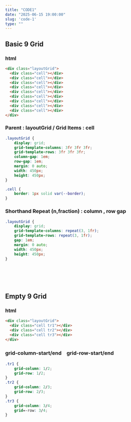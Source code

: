 ```yaml
---
title: "CODE1"
date: "2025-06-15 19:00:00"
slug: 'code-1'
type: ""
---
```


<section class="widthFull"><!-- sam.1 -->

# Basic 9 Grid

<div class="samplelayoutGrid">
  <div class="cell"></div>
  <div class="cell"></div>
  <div class="cell"></div>
  <div class="cell"></div>
  <div class="cell"></div>
  <div class="cell"></div>
  <div class="cell"></div>
  <div class="cell"></div>
  <div class="cell"></div>
</div>

</section>


<section><!-- src -->

### html

```html
<div class="layoutGrid">
  <div class="cell"></div>
  <div class="cell"></div>
  <div class="cell"></div>
  <div class="cell"></div>
  <div class="cell"></div>
  <div class="cell"></div>
  <div class="cell"></div>
  <div class="cell"></div>
  <div class="cell"></div>
</div>
```

</section>


<section><!-- style -->

### Parent : layoutGrid / Grid Items : cell

```css
.layoutGrid {
	display: grid;
	grid-template-columns: 3fr 3fr 3fr;
	grid-template-rows: 3fr 3fr 3fr;
	column-gap: 1em;
	row-gap: 1em;
	margin: 0 auto;
	width: 450px;
	height: 450px;
}

.cell {
	border: 1px solid var(--border);
}
```

</section>


<section class="widthFull">

### Shorthand Repeat (n,fraction) : column , row gap 

```css
.layoutGrid {
	display: grid;
	grid-template-columns: repeat(3, 1fr);
	grid-template-rows: repeat(3, 1fr);
	gap: 1em;
	margin: 0 auto;
	width: 450px;
	height: 450px;
}
```
</section>


<section class="widthFull">

<span style="display: block;height: 4em;border-top: 1px solid var(--border);"></span>

# Empty 9 Grid


<div class="samplelayoutGrid">
  <div class="cell tr1"></div>
  <div class="cell tr2"></div>
  <div class="cell tr3"></div>
</div>

</section>


<section>

### html

```html
<div class="layoutGrid">
  <div class="cell tr1"></div>
  <div class="cell tr2"></div>
  <div class="cell tr3"></div>
</div>
```

</section>


<section>

### grid-column-start/end　grid-row-start/end

```css
.tr1 {
	grid-column: 1/2;
	grid-row: 1/2;
}
.tr2 {
	grid-column: 2/3;
	grid-row: 2/3;
}
.tr3 {
	grid-column: 3/4;
	grid=-row: 3/4;
}
```



</section>







<!-- <section></section> -->


<!-- ## Parent -->

<section class="widthFull">
</section>

<span class="line"></span>






<!-- 

## Basic 9 Grid

### Basic 9 Grid

#### Basic 9 Grid

##### Basic 9 Grid


```css


``` -->




